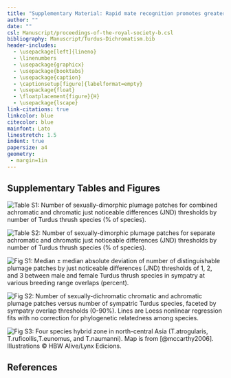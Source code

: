```yaml
---
title: "Supplementary Material: Rapid mate recognition promotes greater avian-perceived plumage sexual dichromatism in true thrushes (genus: *Turdus*)"
author: ""
date: ""
csl: Manuscript/proceedings-of-the-royal-society-b.csl
bibliography: Manuscript/Turdus-Dichromatism.bib
header-includes:
  - \usepackage[left]{lineno}
  - \linenumbers
  - \usepackage{graphicx}
  - \usepackage{booktabs}
  - \usepackage{caption}
  - \captionsetup[figure]{labelformat=empty}
  - \usepackage{float}
  - \floatplacement{figure}{H}
  - \usepackage{lscape}
link-citations: true
linkcolor: blue
citecolor: blue
mainfont: Lato
linestretch: 1.5
indent: true
papersize: a4
geometry:
 - margin=1in
---
```


## Supplementary Tables and Figures 

![**Table S1**: Number of sexually-dimorphic plumage patches for combined achromatic and chromatic
just noticeable differences (JND) thresholds by number of *Turdus* thrush species (% of species).](Figures/supp_00_n_species_n_dimorphic_patches_achro_and_chrom.png)

![Table **S2**: Number of sexually-dimorphic plumage patches for separate achromatic and chromatic
just noticeable differences (JND) thresholds by number of *Turdus* thrush species (% of species).](Figures/supp_00_n_species_n_dimorphic_patches.png)

![**Fig S1**: Median ± median absolute deviation of number of distinguishable plumage patches by
just noticeable differences (JND) thresholds of 1, 2, and 3 between male and
female *Turdus* thrush species in sympatry at various breeding range overlaps
(percent).](Figures/supp_01_sympatry-heterospecific-plumage.png)

![**Fig S2**: Number of sexually-dichromatic chromatic and achromatic plumage patches versus number
of sympatric _Turdus_ species, faceted by sympatry overlap thresholds (0-90%). Lines are Loess
nonlinear regression fits with no correction for phylogenetic relatedness among species.](Figures/supp_02_sympatry_thresholds-1.png)


![**Fig S3**: Four species hybrid zone in north-central Asia (_T.atrogularis_,
_T.ruficollis_,_T.eunomus_, and _T.naumanni_). Map is from [@mccarthy2006]. Illustrations © HBW
Alive/Lynx Edicions.](Figures/supp_02_turdus_hybrid_zone.png)

## References
